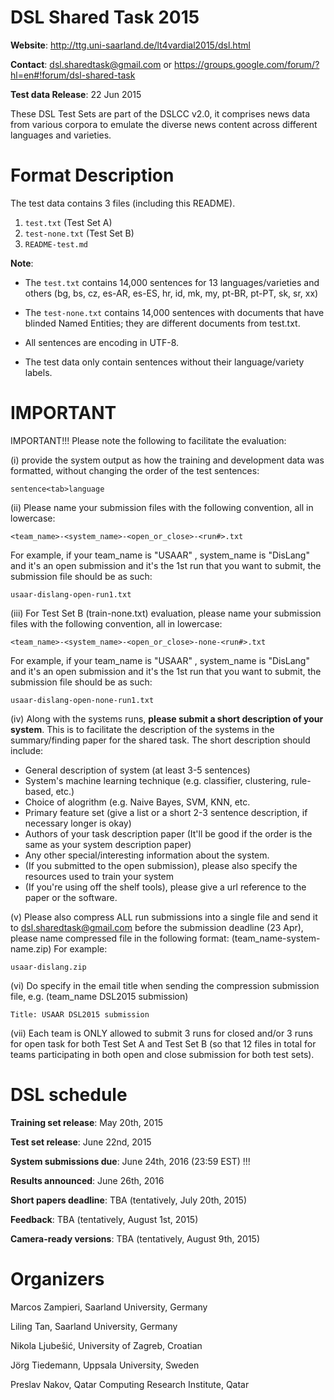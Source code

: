 DSL Shared Task 2015
====

**Website**: http://ttg.uni-saarland.de/lt4vardial2015/dsl.html

**Contact**:  dsl.sharedtask@gmail.com or https://groups.google.com/forum/?hl=en#!forum/dsl-shared-task

**Test data Release**: 22 Jun 2015

These DSL Test Sets are part of the DSLCC v2.0, it comprises news data from various corpora to emulate the diverse news content across different languages and varieties.

Format Description
====

The test data contains 3 files (including this README).
 1. `test.txt` (Test Set A)
 2. `test-none.txt` (Test Set B)
 3. `README-test.md` 

**Note**:

 - The `test.txt` contains 14,000 sentences for 13 languages/varieties and others (bg, bs, cz, es-AR, es-ES, hr, id, mk, my, pt-BR, pt-PT, sk, sr, xx)

 - The `test-none.txt` contains 14,000 sentences with documents that have blinded Named Entities; they are different documents from test.txt.

 - All sentences are encoding in UTF-8.

 - The test data only contain sentences without their language/variety labels.

IMPORTANT
====

IMPORTANT!!! Please note the following to facilitate the evaluation:

(i) provide the system output as how the training and development data was 
formatted, without changing the order of the test sentences:

	sentence<tab>language

(ii) Please name your submission files with the following convention,
all in lowercase:

	<team_name>-<system_name>-<open_or_close>-<run#>.txt

For example, if your team_name is "USAAR" , system_name is "DisLang" and it's an
open submission and it's the 1st run that you want to submit, the submission
file should be as such:

	usaar-dislang-open-run1.txt

(iii) For Test Set B (train-none.txt) evaluation, please name your submission 
files with the following convention, all in lowercase:

	<team_name>-<system_name>-<open_or_close>-none-<run#>.txt

For example, if your team_name is "USAAR" , system_name is "DisLang" and it's an
open submission and it's the 1st run that you want to submit, the submission
file should be as such:

	usaar-dislang-open-none-run1.txt

(iv) Along with the systems runs, **please submit a short description of your system**.
This is to facilitate the description of the systems in the summary/finding 
paper for the shared task. The short description should include:

 - General description of system (at least 3-5 sentences)
 - System's machine learning technique (e.g. classifier, clustering, rule-based, etc.)
 - Choice of alogrithm (e.g. Naive Bayes, SVM, KNN, etc.
 - Primary feature set (give a list or a short 2-3 sentence description, if necessary longer is okay)
 - Authors of your task description paper (It'll be good if the order is the same as your system description paper)
 - Any other special/interesting information about the system.
 - (If you submitted to the open submission), please also specify the resources used to train your system
 - (If you're using off the shelf tools), please give a url reference to the paper or the software.

(v) Please also compress ALL run submissions into a single file and send it to
dsl.sharedtask@gmail.com before the submission deadline (23 Apr), please name
compressed file in the following format: (team_name-system-name.zip)
For example:

	usaar-dislang.zip

(vi) Do specify in the email title when sending the compression submission file,
e.g. (team_name DSL2015 submission)

	Title: USAAR DSL2015 submission

(vii) Each team is ONLY allowed to submit 3 runs for closed and/or 3 runs for 
open task for both Test Set A and Test Set B (so that 12 files in total for 
teams participating in both open and close submission for both test sets).

DSL schedule
====

**Training set release**: May 20th, 2015

**Test set release**: June 22nd, 2015

**System submissions due**: June 24th, 2016 (23:59 EST) !!!

**Results announced**: June 26th, 2016

**Short papers deadline**: TBA (tentatively,  July 20th, 2015)

**Feedback**: TBA (tentatively, August 1st, 2015)

**Camera-ready versions**: TBA (tentatively, August 9th, 2015)

Organizers
====

Marcos Zampieri, Saarland University, Germany

Liling Tan, Saarland University, Germany

Nikola Ljubešić, University of Zagreb, Croatian

Jörg Tiedemann, Uppsala University, Sweden

Preslav Nakov, Qatar Computing Research Institute, Qatar

